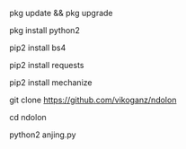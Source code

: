 pkg update && pkg upgrade

 pkg install python2

 pip2 install bs4

 pip2 install requests
 
pip2 install mechanize

git clone https://github.com/vikoganz/ndolon

cd ndolon

python2 anjing.py

